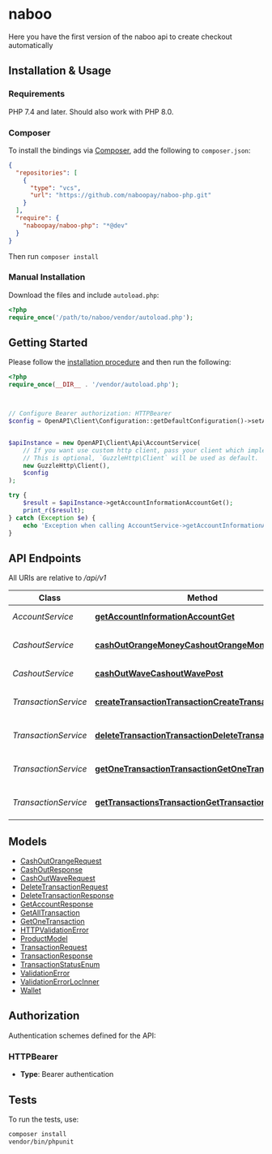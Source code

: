 # naboo

Here you have the first version of the naboo api to create checkout automatically


## Installation & Usage

### Requirements

PHP 7.4 and later.
Should also work with PHP 8.0.

### Composer

To install the bindings via [Composer](https://getcomposer.org/), add the following to `composer.json`:

```json
{
  "repositories": [
    {
      "type": "vcs",
      "url": "https://github.com/naboopay/naboo-php.git"
    }
  ],
  "require": {
    "naboopay/naboo-php": "*@dev"
  }
}
```

Then run `composer install`

### Manual Installation

Download the files and include `autoload.php`:

```php
<?php
require_once('/path/to/naboo/vendor/autoload.php');
```

## Getting Started

Please follow the [installation procedure](#installation--usage) and then run the following:

```php
<?php
require_once(__DIR__ . '/vendor/autoload.php');



// Configure Bearer authorization: HTTPBearer
$config = OpenAPI\Client\Configuration::getDefaultConfiguration()->setAccessToken('YOUR_ACCESS_TOKEN');


$apiInstance = new OpenAPI\Client\Api\AccountService(
    // If you want use custom http client, pass your client which implements `GuzzleHttp\ClientInterface`.
    // This is optional, `GuzzleHttp\Client` will be used as default.
    new GuzzleHttp\Client(),
    $config
);

try {
    $result = $apiInstance->getAccountInformationAccountGet();
    print_r($result);
} catch (Exception $e) {
    echo 'Exception when calling AccountService->getAccountInformationAccountGet: ', $e->getMessage(), PHP_EOL;
}

```

## API Endpoints

All URIs are relative to */api/v1*

Class | Method | HTTP request | Description
------------ | ------------- | ------------- | -------------
*AccountService* | [**getAccountInformationAccountGet**](docs/Api/AccountService.md#getaccountinformationaccountget) | **GET** /account/ | Get Account Information
*CashoutService* | [**cashOutOrangeMoneyCashoutOrangeMoneyPost**](docs/Api/CashoutService.md#cashoutorangemoneycashoutorangemoneypost) | **POST** /cashout/orange-money | Cash Out Orange Money
*CashoutService* | [**cashOutWaveCashoutWavePost**](docs/Api/CashoutService.md#cashoutwavecashoutwavepost) | **POST** /cashout/wave | Cash Out Wave
*TransactionService* | [**createTransactionTransactionCreateTransactionPost**](docs/Api/TransactionService.md#createtransactiontransactioncreatetransactionpost) | **PUT** /transaction/create-transaction | Create Transaction
*TransactionService* | [**deleteTransactionTransactionDeleteTransactionDelete**](docs/Api/TransactionService.md#deletetransactiontransactiondeletetransactiondelete) | **DELETE** /transaction/delete-transaction | Delete Transaction
*TransactionService* | [**getOneTransactionTransactionGetOneTransactionGet**](docs/Api/TransactionService.md#getonetransactiontransactiongetonetransactionget) | **GET** /transaction/get-one-transaction | Get One Transaction
*TransactionService* | [**getTransactionsTransactionGetTransactionsGet**](docs/Api/TransactionService.md#gettransactionstransactiongettransactionsget) | **GET** /transaction/get-transactions | Get Transactions

## Models

- [CashOutOrangeRequest](docs/Model/CashOutOrangeRequest.md)
- [CashOutResponse](docs/Model/CashOutResponse.md)
- [CashOutWaveRequest](docs/Model/CashOutWaveRequest.md)
- [DeleteTransactionRequest](docs/Model/DeleteTransactionRequest.md)
- [DeleteTransactionResponse](docs/Model/DeleteTransactionResponse.md)
- [GetAccountResponse](docs/Model/GetAccountResponse.md)
- [GetAllTransaction](docs/Model/GetAllTransaction.md)
- [GetOneTransaction](docs/Model/GetOneTransaction.md)
- [HTTPValidationError](docs/Model/HTTPValidationError.md)
- [ProductModel](docs/Model/ProductModel.md)
- [TransactionRequest](docs/Model/TransactionRequest.md)
- [TransactionResponse](docs/Model/TransactionResponse.md)
- [TransactionStatusEnum](docs/Model/TransactionStatusEnum.md)
- [ValidationError](docs/Model/ValidationError.md)
- [ValidationErrorLocInner](docs/Model/ValidationErrorLocInner.md)
- [Wallet](docs/Model/Wallet.md)

## Authorization

Authentication schemes defined for the API:
### HTTPBearer

- **Type**: Bearer authentication

## Tests

To run the tests, use:

```bash
composer install
vendor/bin/phpunit
```
